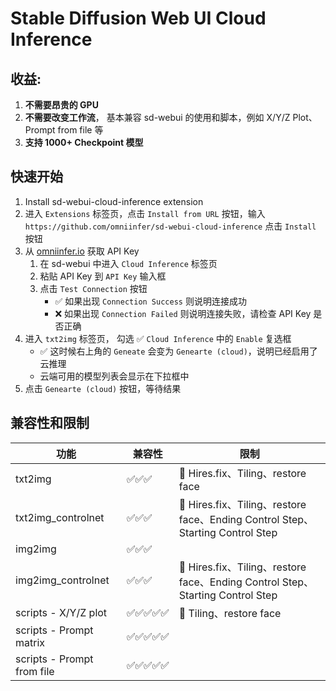 # Stable Diffusion Web UI Cloud Inference

##  收益:
1. **不需要昂贵的 GPU**
2. **不需要改变工作流**， 基本兼容 sd-webui 的使用和脚本，例如 X/Y/Z Plot、Prompt from file 等
3. **支持 1000+ Checkpoint 模型**

##  快速开始

1. Install sd-webui-cloud-inference extension
1. 进入 `Extensions` 标签页，点击 `Install from URL` 按钮，输入 `https://github.com/omniinfer/sd-webui-cloud-inference` 点击 `Install` 按钮
2. 从 [omniinfer.io](https://omniinfer.io) 获取 API Key
    1. 在 sd-webui 中进入 `Cloud Inference` 标签页
    2. 粘贴 API Key 到 `API Key` 输入框
    3. 点击 `Test Connection` 按钮
       * ✅ 如果出现 `Connection Success` 则说明连接成功
       * ❌ 如果出现 `Connection Failed` 则说明连接失败，请检查 API Key 是否正确
3. 进入 `txt2img` 标签页， 勾选 ✅  `Cloud Inference` 中的 `Enable` 复选框
   * ✅ 这时候右上角的 `Geneate` 会变为 `Genearte (cloud)`，说明已经启用了云推理
   * 云端可用的模型列表会显示在下拉框中
4. 点击 `Genearte (cloud)` 按钮，等待结果


##  兼容性和限制

| 功能                       | 兼容性 | 限制                                                                          |
| -------------------------- | ------ | ----------------------------------------------------------------------------- |
| txt2img                    | ✅✅✅    | 🚫 Hires.fix、Tiling、restore face                                             |
| txt2img_controlnet         | ✅✅✅    | 🚫 Hires.fix、Tiling、restore face、Ending Control Step、Starting Control Step |
| img2img                    | ✅✅✅    |                                                                               |
| img2img_controlnet         | ✅✅✅    | 🚫 Hires.fix、Tiling、restore face、Ending Control Step、Starting Control Step |
| scripts - X/Y/Z plot       | ✅✅✅✅✅  | 🚫 Tiling、restore face                                                        |
| scripts - Prompt matrix    | ✅✅✅✅✅  |                                                                               |
| scripts - Prompt from file | ✅✅✅✅✅  |                                                                               |
